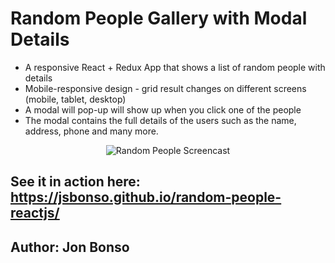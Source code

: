 # Random People Gallery with Modal Details

- A responsive React + Redux App that shows a list of random people with details
- Mobile-responsive design - grid result changes on different screens (mobile, tablet, desktop)
- A modal will pop-up will show up when you click one of the people
- The modal contains the full details of the users such as the name, address, phone and many more.

<p align="center">
<img src="https://github.com/jsbonso/random-people-reactjs/blob/master/RandomPeople-ReactJS.gif" alt="Random People Screencast">
</p>

## See it in action here: https://jsbonso.github.io/random-people-reactjs/

## Author: Jon Bonso


